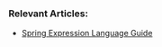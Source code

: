 ### Relevant Articles:
- [Spring Expression Language Guide](http://www.nklkarthi.com/spring-expression-language)
